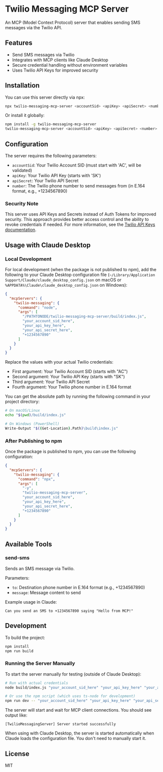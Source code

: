 # Twilio Messaging MCP Server

An MCP (Model Context Protocol) server that enables sending SMS messages via the Twilio API.

## Features

- Send SMS messages via Twilio
- Integrates with MCP clients like Claude Desktop
- Secure credential handling without environment variables
- Uses Twilio API Keys for improved security

## Installation

You can use this server directly via npx:

```bash
npx twilio-messaging-mcp-server <accountSid> <apiKey> <apiSecret> <number>
```

Or install it globally:

```bash
npm install -g twilio-messaging-mcp-server
twilio-messaging-mcp-server <accountSid> <apiKey> <apiSecret> <number>
```

## Configuration

The server requires the following parameters:

- `accountSid`: Your Twilio Account SID (must start with 'AC', will be validated)
- `apiKey`: Your Twilio API Key (starts with 'SK')
- `apiSecret`: Your Twilio API Secret
- `number`: The Twilio phone number to send messages from (in E.164 format, e.g., +1234567890)

### Security Note

This server uses API Keys and Secrets instead of Auth Tokens for improved security. This approach provides better access control and the ability to revoke credentials if needed. For more information, see the [Twilio API Keys documentation](https://www.twilio.com/docs/usage/requests-to-twilio).

## Usage with Claude Desktop

### Local Development

For local development (when the package is not published to npm), add the following to your Claude Desktop configuration file (`~/Library/Application Support/Claude/claude_desktop_config.json` on macOS or `%APPDATA%\Claude\claude_desktop_config.json` on Windows):

```json
{
  "mcpServers": {
    "twilio-messaging": {
      "command": "node",
      "args": [
        "/PATHTONODE/twilio-messaging-mcp-server/build/index.js",
        "your_account_sid_here",
        "your_api_key_here",
        "your_api_secret_here",
        "+1234567890"
      ]
    }
  }
}
```

Replace the values with your actual Twilio credentials:
- First argument: Your Twilio Account SID (starts with "AC")
- Second argument: Your Twilio API Key (starts with "SK")
- Third argument: Your Twilio API Secret
- Fourth argument: Your Twilio phone number in E.164 format

You can get the absolute path by running the following command in your project directory:

```bash
# On macOS/Linux
echo "$(pwd)/build/index.js"

# On Windows (PowerShell)
Write-Output "$((Get-Location).Path)\build\index.js"
```

### After Publishing to npm

Once the package is published to npm, you can use the following configuration:

```json
{
  "mcpServers": {
    "twilio-messaging": {
      "command": "npx",
      "args": [
        "-y", 
        "twilio-messaging-mcp-server",
        "your_account_sid_here",
        "your_api_key_here",
        "your_api_secret_here",
        "+1234567890"
      ]
    }
  }
}
```

## Available Tools

### send-sms

Sends an SMS message via Twilio.

Parameters:
- `to`: Destination phone number in E.164 format (e.g., +1234567890)
- `message`: Message content to send

Example usage in Claude:
```
Can you send an SMS to +1234567890 saying "Hello from MCP!"
```

## Development

To build the project:

```bash
npm install
npm run build
```

### Running the Server Manually

To start the server manually for testing (outside of Claude Desktop):

```bash
# Run with actual credentials
node build/index.js "your_account_sid_here" "your_api_key_here" "your_api_secret" "+1234567890"

# Or use the npm script (which uses ts-node for development)
npm run dev -- "your_account_sid_here" "your_api_key_here" "your_api_secret" "+1234567890"
```

The server will start and wait for MCP client connections. You should see output like:
```
[TwilioMessagingServer] Server started successfully
```

When using with Claude Desktop, the server is started automatically when Claude loads the configuration file. You don't need to manually start it.

## License

MIT
